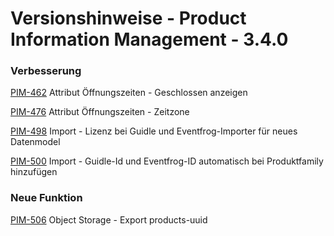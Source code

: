 # Versionshinweise - Product Information Management - 3.4.0

### Verbesserung

[PIM-462](https://tourismus.atlassian.net/browse/PIM-462) Attribut Öffnungszeiten - Geschlossen anzeigen

[PIM-476](https://tourismus.atlassian.net/browse/PIM-476) Attribut Öffnungszeiten - Zeitzone

[PIM-498](https://tourismus.atlassian.net/browse/PIM-498) Import - Lizenz bei Guidle und Eventfrog-Importer für neues Datenmodel

[PIM-500](https://tourismus.atlassian.net/browse/PIM-500) Import - Guidle-Id und Eventfrog-ID automatisch bei Produktfamily hinzufügen

### Neue Funktion

[PIM-506](https://tourismus.atlassian.net/browse/PIM-506) Object Storage - Export products-uuid